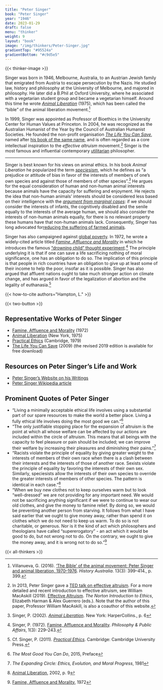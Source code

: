```yaml
---
title: "Peter Singer"
book: "Peter Singer"
year: "1946"
date: 2023-01-29
draft: false
menu: "thinker"
weight: 9
layout: "book"
image: "/img/thinkers/Peter-Singer.jpg"
gradientTop: "#95524a"
gradientBottom: "#c9d5e5"
---
```


{{< thinker-image >}}

Singer was born in 1946, Melbourne, Australia, to an Austrian Jewish family that emigrated from Austria to escape persecution by the Nazis. He studied law, history and philosophy at the University of Melbourne, and majored in philosophy. He later did a B.Phil at Oxford University, where he associated with a vegetarian student group and became a vegetarian himself. Around this time he wrote _[Animal Liberation](<https://en.wikipedia.org/wiki/Animal_Liberation_(book)>)_ (1975), which has been called the “bible” of the animal liberation movement.[^1]

In 1999, Singer was appointed as Professor of Bioethics in the University Center for Human Values at Princeton. In 2004, he was recognized as the Australian Humanist of the Year by the Council of Australian Humanist Societies. He founded the non-profit organisation _[The Life You Can Save](https://www.thelifeyoucansave.org/)_, named after [his book of the same name](https://www.thelifeyoucansave.org/the-book/), and is often regarded as a core intellectual inspiration to the _effective altruism_ movement.[^2] Singer is the most famous and influential contemporary [utilitarian](/introduction-to-utilitarianism) philosopher.

---

Singer is best known for his views on animal ethics. In his book _Animal Liberation_ he popularized the term _[speciesism](/utilitarianism-and-practical-ethics#speciesism)_, which he defines as “a prejudice or attitude of bias in favor of the interests of members of one’s own species and against those of members of other species”.[^3] He argues for the equal consideration of human and non-human animal interests because animals have the capacity for suffering and enjoyment. He rejects the idea that non-human animals’ interests should be considered less based on their intelligence with the _[argument from marginal cases](https://en.wikipedia.org/wiki/Argument_from_marginal_cases)_: if we should consider the interests of infants, the cognitively disabled and the senile equally to the interests of the average human, we should also consider the interests of non-human animals equally, for there is no relevant property these humans have that non-human animals lack. Consequently, Singer has long advocated for[reducing the suffering of farmed animals](/acting-on-utilitarianism#farm-animal-welfare).

Singer has also campaigned against [global poverty](/acting-on-utilitarianism#global-health-and-development). In 1972, he wrote a widely-cited article titled _[Famine, Affluence and Morality](/peter-singer-famine-affluence-and-morality)_ in which he introduces the famous [“drowning child” thought experiment](/peter-singer-famine-affluence-and-morality#drowning-child).[^4] The principle underlying it is that if one can save a life sacrificing nothing of moral significance, one has an obligation to do so. The implication of this principle is that people in rich countries have an obligation to give up at least some of their income to help the poor, insofar as it is possible. Singer has also argued that affluent nations ought to take much stronger action on climate change, and has argued in favor of the legalization of abortion and the legality of euthanasia.[^5]

{{< how-to-cite authors="Hampton, L." >}}

{{< two-button >}}

## Representative Works of Peter Singer

- [Famine, Affluence and Morality](https://en.wikipedia.org/wiki/Famine,_Affluence,_and_Morality) (1972)
- [Animal Liberation](<https://en.wikipedia.org/wiki/Animal_Liberation_(book)>) (New York, 1975)
- [Practical Ethics](https://en.wikipedia.org/wiki/Practical_Ethics) (Cambridge, 1979)
- [The Life You Can Save](https://www.thelifeyoucansave.org/the-book/) (2009) (the revised 2019 edition is available for free download)

## Resources on Peter Singer’s Life and Work

- [Peter Singer’s Website on his Writings](https://petersinger.info/writings)
- [Peter Singer Wikipedia article](https://en.wikipedia.org/wiki/Peter_Singer)

## Prominent Quotes of Peter Singer

- “Living a minimally acceptable ethical life involves using a substantial part of our spare resources to make the world a better place. Living a fully ethical life involves doing the most good we can.”[^6]
- “The only justifiable stopping place for the expansion of altruism is the point at which all whose welfare can be affected by our actions are included within the circle of altruism. This means that all beings with the capacity to feel pleasure or pain should be included; we can improve their welfare by increasing their pleasures and diminishing their pains.”[^7]
- “Racists violate the principle of equality by giving greater weight to the interests of members of their own race when there is a clash between their interests and the interests of those of another race. Sexists violate the principle of equality by favoring the interests of their own sex. Similarly, speciesists allow the interests of their own species to override the greater interests of members of other species. The pattern is identical in each case.”[^8]
- “When we buy new clothes not to keep ourselves warm but to look “well-dressed” we are not providing for any important need. We would not be sacrificing anything significant if we were to continue to wear our old clothes, and give the money to famine relief. By doing so, we would be preventing another person from starving. It follows from what I have said earlier that we ought to give money away, rather than spend it on clothes which we do not need to keep us warm. To do so is not charitable, or generous. Nor is it the kind of act which philosophers and theologians have called “supererogatory” - an act which it would be good to do, but not wrong not to do. On the contrary, we ought to give the money away, and it is wrong not to do so.”[^9]

{{< all-thinkers >}}

[^1]: Villanueva, G. (2016). [‘The Bible’ of the animal movement: Peter Singer and animal liberation, 1970–1976](https://www.tandfonline.com/doi/full/10.1080/14490854.2016.1202372). _History Australia_. 13(3): 399–414., p. 399.
[^2]: In 2013, Peter Singer gave a [TED talk on effective altruism](https://www.ted.com/talks/peter_singer_the_why_and_how_of_effective_altruism?language=en). For a more detailed and recent introduction to effective altruism, see William MacAskill (2019). [Effective Altruism](https://static1.squarespace.com/static/5506078de4b02d88372eee4e/t/5bc7205d104c7bf5cc8f1dca/1539776611190/Effective+Altruism+-+Introduction.pdf). _The Norton Introduction to Ethics_, Elizabeth Harman & Alex Guerrero (eds.). Note that the author of this paper, Professor William MacAskill, is also a coauthor of this website.
[^3]: Singer, P. (2002). _[Animal Liberation](<https://en.wikipedia.org/wiki/Animal_Liberation_(book)>)_. New York: HarperCollins., p. 6
[^4]: Singer, P. (1972). [Famine, Affluence and Morality](https://en.wikipedia.org/wiki/Famine,_Affluence,_and_Morality). _Philosophy & Public Affairs_, 1(3): 229–243.
[^5]: Cf. Singer, P. (2011). _[Practical Ethics](https://en.wikipedia.org/wiki/Practical_Ethics)_. Cambridge: Cambridge University Press.
[^6]: _The Most Good You Can Do_, 2015, Preface
[^7]: _The Expanding Circle: Ethics, Evolution, and Moral Progress_, 1981
[^8]: [Animal Liberation](<https://en.wikipedia.org/wiki/Animal_Liberation_(book)>), 2002, p. 9
[^9]: [Famine, Affluence and Morality](https://en.wikipedia.org/wiki/Famine,_Affluence,_and_Morality), 1972
